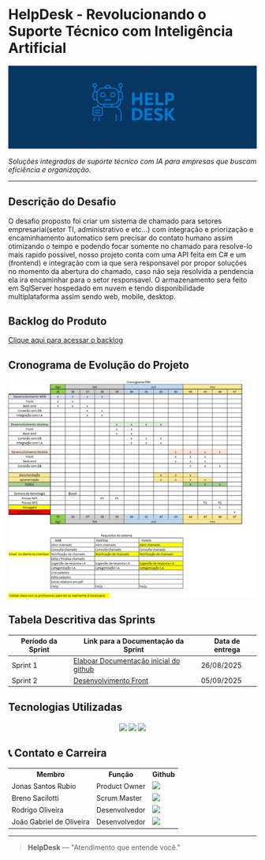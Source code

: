 # HelpDesk - Revolucionando o Suporte Técnico com Inteligência Artificial

![BannerHelp](https://github.com/JSRubioo/GIT-4-sem/blob/main/img/Header.png)

_Soluções integradas de suporte técnico com IA para empresas que buscam eficiência e organização._

---

## Descrição do Desafio
O desafio proposto foi criar um sistema de chamado para setores empresariai(setor TI, administrativo e etc...) com integração e priorização e encaminhamento automatico sem precisar do contato humano assim otimizando o tempo e podendo focar somente no chamado para resolve-lo mais rapido possivel, nosso projeto conta com uma API feita em C# e um (frontend) e integração com ia que sera responsavel por propor soluções no momento da abertura do chamado, caso não seja resolvida a pendencia ela ira encaminhar para o setor responsavel. O armazenamento sera feito em SqlServer hospedado em nuvem e tendo disponibilidade multiplataforma assim sendo web, mobile, desktop.
## Backlog do Produto
[Clique aqui para acessar o backlog](https://github.com/users/JSRubioo/projects/2)


## Cronograma de Evolução do Projeto
![cronograma](https://github.com/JSRubioo/GIT-4-sem/blob/main/img/cronograma.jfif)



## Tabela Descritiva das Sprints
| Período da Sprint | Link para a Documentação da Sprint | Data de entrega | 
|-------------------|------------------------------------| -----------------|
| Sprint 1          | [Elaboar Documentação inicial do github](#) | 26/08/2025|
| Sprint 2          | [Desenvolvimento Front](#) | 05/09/2025|


## Tecnologias Utilizadas
<h4 align="center">
 <a href="https://github.com/"><img src="https://img.shields.io/badge/github-%23121011.svg?style=for-the-badge&logo=github&logoColor=white"/></a>
 <a href="https://www.figma.com/"><img src="https://img.shields.io/badge/Figma-F24E1E?style=for-the-badge&logo=figma&logoColor=white"/></a>
 <a href="https://dotnet.microsoft.com"><img src ="https://img.shields.io/badge/C%23-239120?style=for-the-badge&logo=c-sharp&logoColor=white"/><a/>
</h4>


## 📞 Contato e Carreira

<div align="center">
  <table>
    <tr>
      <th>Membro</th>
      <th>Função</th>
      <th>Github</th>
    </tr>
    <tr>
      <td>Jonas Santos Rubio</td>
      <td>Product Owner</td>
      <td><a href="https://github.com/JSRubioo"><img src="https://img.shields.io/badge/GitHub-100000?style=for-the-badge&logo=github&logoColor=white"></a></td
    </tr>
    <tr>
      <td>Breno Sacilotti</td>
      <td>Scrum Master</td>
      <td><a href="https://github.com/acreditar"><img src="https://img.shields.io/badge/GitHub-100000?style=for-the-badge&logo=github&logoColor=white"></a></td>
  </a></td>
    </tr>
    <tr>
      <td>Rodrigo Oliveira</td>
      <td>Desenvolvedor</td>
      <td><a href="https://github.com/devRODS"><img src="https://img.shields.io/badge/GitHub-100000?style=for-the-badge&logo=github&logoColor=white"></a></td>
    </tr>
    <tr>
      <td>João Gabriel de Oliveira</td>
      <td>Desenvolvedor</td>
      <td><a href="https://github.com/dev-joaogabriel"><img src="https://img.shields.io/badge/GitHub-100000?style=for-the-badge&logo=github&logoColor=white"></a></td>
    </tr>
  </table>
</div>


---

> **HelpDesk** — "Atendimento que entende você."
